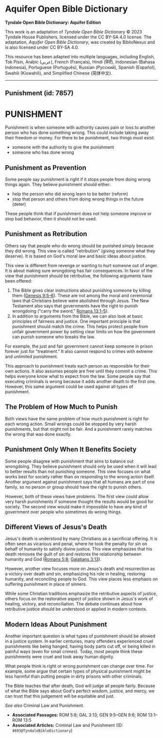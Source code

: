 # Aquifer Open Bible Dictionary

**Tyndale Open Bible Dictionary: Aquifer Edition**

This work is an adaptation of *Tyndale Open Bible Dictionary* © 2023 Tyndale House Publishers, licensed under the CC BY\-SA 4\.0 license. The adaptation, *Aquifer Open Bible Dictionary*, was created by BiblioNexus and is also licensed under CC BY\-SA 4\.0\.

This resource has been adapted into multiple languages, including English, Tok Pisin, Arabic (عربي), French (Français), Hindi (हिंदी), Indonesian (Bahasa Indonesia), Portuguese (Português), Russian (Русский), Spanish (Español), Swahili (Kiswahili), and Simplified Chinese (简体中文).



--------------------------------

## Punishment (id: 7857)

PUNISHMENT
==========

Punishment is when someone with authority causes pain or loss to another person who has done something wrong. This could include taking away their freedom or money. For there to be punishment, two things must exist: 

* someone with the authority to give the punishment
* someone who has done wrong

Punishment as Prevention
------------------------

Some people say punishment is right if it stops people from doing wrong things again. They believe punishment should either:

* help the person who did wrong learn to be better (reform)
* stop that person and others from doing wrong things in the future (deter)

These people think that if punishment does not help someone improve or stop bad behavior, then it should not be used.

Punishment as Retribution
-------------------------

Others say that people who do wrong should be punished simply because they did wrong. This view is called "retribution" (giving someone what they deserve). It is based on God's moral law and basic ideas about justice.

This view is different from revenge or wanting to hurt someone out of anger. It is about making sure wrongdoing has fair consequences. In favor of the view that punishment should be retributive, the following arguments have been offered: 

1. The Bible gives clear instructions about punishing someone by killing them ([Genesis 9:5–6](https://ref.ly/Gen9:5-Gen9:6)). These are not among the moral and ceremonial laws that Christians believe were abolished through Jesus. The New Testament also says that governments have the right to punish wrongdoing ("carry the sword," [Romans 13:1](https://ref.ly/Rom13:1-Rom13:5)[–](https://ref.ly/Gen9:5-Gen9:6)[5](https://ref.ly/Rom13:1-Rom13:5)).
2. In addition to arguments from the Bible, we can also look at basic principles of fairness and justice. One important principle is that punishment should match the crime. This helps protect people from unfair government power by setting clear limits on how the government can punish someone who breaks the law. 
  
For example, the just and fair government cannot keep someone in prison forever just for "treatment." It also cannot respond to crimes with extreme and unlimited punishment.

This approach to punishment treats each person as responsible for their own actions. It also assumes people are free until they commit a crime. This helps everyone know what to expect from the law. Some people say that executing criminals is wrong because it adds another death to the first one. However, this same argument could be used against all types of punishment.

The Problem of How Much to Punish
---------------------------------

Both views have the same problem of how much punishment is right for each wrong action. Small wrongs could be stopped by very harsh punishments, but that might not be fair. And a punishment rarely matches the wrong that was done exactly.

Punishment Only When It Benefits Society
----------------------------------------

Some people disagree with punishment that aims to balance out wrongdoing. They believe punishment should only be used when it will lead to better results than not punishing someone. This view focuses on what works best for society rather than on responding to the wrong action itself. Another argument against punishment says that all humans are part of one family, so no person or group should have the right to punish others.

However, both of these views have problems. The first view could allow very harsh punishments if someone thought the results would be good for society. The second view would make it impossible to have any kind of government over people who sometimes do wrong things.

Different Views of Jesus's Death
--------------------------------

Jesus's death is understood by many Christians as a sacrificial offering. It is often seen as vicarious and penal, where he took the penalty for sin on behalf of humanity to satisfy divine justice. This view emphasizes that his death removes the guilt of sin and restores the relationship between humanity and God ([Romans 5:8](https://ref.ly/Rom5:8); [Galatians 3:13](https://ref.ly/Gal3:13)). 

However, another view focuses more on Jesus's death and resurrection as a victory over death and sin, emphasizing his role in healing, restoring humanity, and reconciling people to God. This view places less emphasis on suffering punishment in place of sinners.

While some Christian traditions emphasize the retributive aspects of justice, others focus on the restorative aspect of justice shown in Jesus's work of healing, victory, and reconciliation. The debate continues about how retributive justice should be understood or applied in modern contexts.

Modern Ideas About Punishment
-----------------------------

Another important question is what types of punishment should be allowed in a justice system. In earlier centuries, many offenders experienced cruel punishments like being hanged, having body parts cut off, or being killed in painful ways (even for small crimes). Today, most people think these punishments were cruel and took away human dignity.

What people think is right or wrong punishment can change over time. For example, some argue that certain types of physical punishment might be less harmful than putting people in dirty prisons with other criminals.

The Bible teaches that after death, God will judge all people fairly. Because of what the Bible says about God's perfect wisdom, justice, and mercy, we can trust that this judgement will be equitable and just.

*See also* Criminal Law and Punishment.

* **Associated Passages:** ROM 5:8; GAL 3:13; GEN 9:5–GEN 9:6; ROM 13:1–ROM 13:5
* **Associated Articles:** Criminal Law and Punishment (ID: `4693@TyndaleBibleDictionary`)

